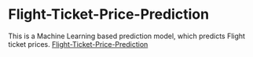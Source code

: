 # Flight-Ticket-Price-Prediction
This is a Machine Learning based prediction model, which predicts Flight ticket prices.
[Flight-Ticket-Price-Prediction](https://airfare-prediction-ml.herokuapp.com/)
